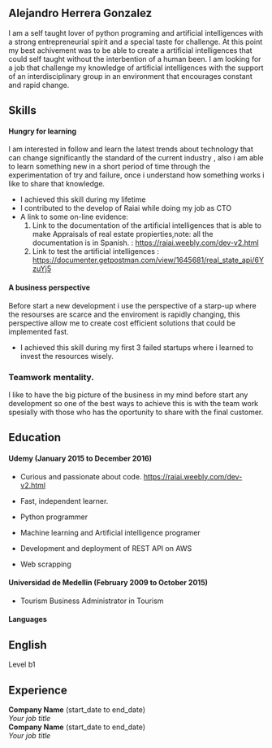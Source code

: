 ## Alejandro Herrera Gonzalez

I am a self taught lover of python programing and artificial intelligences with a strong entrepreneurial spirit and a special taste for challenge. At this point my best achivement was to be able to create a artificial intelligences that could self taught without the interbention of a human been. I am looking for a job that challenge my knowledge of artificial intelligences with the support of an interdisciplinary group in an environment that encourages constant and rapid change.

## Skills

#### Hungry for learning

I am interested in follow and learn the latest trends about technology that can change significantly the standard of the current industry , also i am able to learn something new in a short period of time through the experimentation of try and failure, once i understand how something works i like to share that knowledge.

- I achieved this skill during my lifetime
- I contributed to the develop of Raiai while doing my job as CTO
- A link to some on-line evidence:
  1) Link to the documentation of the artificial intelligences that is able to make Appraisals of real estate propierties,note: all the documentation is in Spanish. : https://raiai.weebly.com/dev-v2.html
  2) Link to test the artificial intelligences : https://documenter.getpostman.com/view/1645681/real_state_api/6YzuYj5

#### A business perspective

Before start a new development i use the perspective of a starp-up where the resourses are scarce and the enviroment is rapidly changing, this perspective allow me to create cost efficient solutions that could be implemented fast.

- I achieved this skill during my first 3 failed startups where i learned to invest the resources wisely. 

### Teamwork mentality.

I like to have the big picture of the business in my mind before start any development so one of the best ways to achieve this is with the team work spesially with those who has the oportunity to share with the final customer.

## Education

#### Udemy (January 2015 to December 2016)

- Curious and passionate about code. https://raiai.weebly.com/dev-v2.html
- Fast, independent learner. 

- Python programmer
- Machine learning and Artificial intelligence programer
- Development and deployment of  REST API on AWS
- Web scrapping 


#### Universidad de Medellin (February 2009 to October 2015)

- Tourism Business Administrator in Tourism

#### Languages

## English
Level b1

## Experience

**Company Name** (start_date to end_date)    
*Your job title*  
**Company Name** (start_date to end_date)   
*Your job title*  
